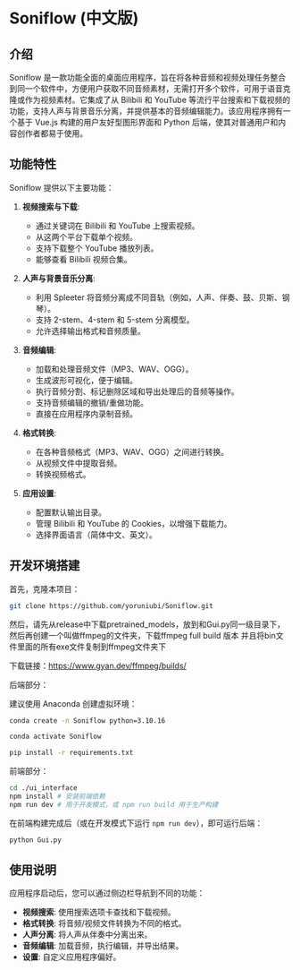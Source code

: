 # Soniflow (中文版)

## 介绍

Soniflow 是一款功能全面的桌面应用程序，旨在将各种音频和视频处理任务整合到同一个软件中，方便用户获取不同音频素材，无需打开多个软件，可用于语音克隆或作为视频素材。它集成了从 Bilibili 和 YouTube 等流行平台搜索和下载视频的功能，支持人声与背景音乐分离，并提供基本的音频编辑能力。该应用程序拥有一个基于 Vue.js 构建的用户友好型图形界面和 Python 后端，使其对普通用户和内容创作者都易于使用。

## 功能特性

Soniflow 提供以下主要功能：

1.  **视频搜索与下载**:
    *   通过关键词在 Bilibili 和 YouTube 上搜索视频。
    *   从这两个平台下载单个视频。
    *   支持下载整个 YouTube 播放列表。
    *   能够查看 Bilibili 视频合集。

2.  **人声与背景音乐分离**:
    *   利用 Spleeter 将音频分离成不同音轨（例如，人声、伴奏、鼓、贝斯、钢琴）。
    *   支持 2-stem、4-stem 和 5-stem 分离模型。
    *   允许选择输出格式和音频质量。

3.  **音频编辑**:
    *   加载和处理音频文件（MP3、WAV、OGG）。
    *   生成波形可视化，便于编辑。
    *   执行音频分割、标记删除区域和导出处理后的音频等操作。
    *   支持音频编辑的撤销/重做功能。
    *   直接在应用程序内录制音频。

4.  **格式转换**:
    *   在各种音频格式（MP3、WAV、OGG）之间进行转换。
    *   从视频文件中提取音频。
    *   转换视频格式。

5.  **应用设置**:
    *   配置默认输出目录。
    *   管理 Bilibili 和 YouTube 的 Cookies，以增强下载能力。
    *   选择界面语言（简体中文、英文）。

## 开发环境搭建
首先，克隆本项目：

```bash
git clone https://github.com/yoruniubi/Soniflow.git
```

然后，请先从release中下载pretrained_models，放到和Gui.py同一级目录下，然后再创建一个叫做ffmpeg的文件夹，下载ffmpeg full build 版本
并且将bin文件里面的所有exe文件复制到ffmpeg文件夹下

下载链接：https://www.gyan.dev/ffmpeg/builds/

后端部分：

建议使用 Anaconda 创建虚拟环境：

```bash
conda create -n Soniflow python=3.10.16
```
```bash
conda activate Soniflow
```
```bash
pip install -r requirements.txt
```

前端部分：

```bash
cd ./ui_interface
npm install # 安装前端依赖
npm run dev # 用于开发模式，或 npm run build 用于生产构建
```

在前端构建完成后（或在开发模式下运行 `npm run dev`），即可运行后端：

```bash
python Gui.py
```

## 使用说明

应用程序启动后，您可以通过侧边栏导航到不同的功能：
*   **视频搜索**: 使用搜索选项卡查找和下载视频。
*   **格式转换**: 将音频/视频文件转换为不同的格式。
*   **人声分离**: 将人声从伴奏中分离出来。
*   **音频编辑**: 加载音频，执行编辑，并导出结果。
*   **设置**: 自定义应用程序偏好。
